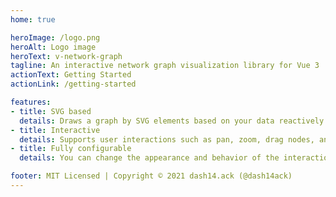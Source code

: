 ```yaml
---
home: true

heroImage: /logo.png
heroAlt: Logo image
heroText: v-network-graph
tagline: An interactive network graph visualization library for Vue 3
actionText: Getting Started
actionLink: /getting-started

features:
- title: SVG based
  details: Draws a graph by SVG elements based on your data reactively.
- title: Interactive
  details: Supports user interactions such as pan, zoom, drag nodes, and select, also with multi-touch.
- title: Fully configurable
  details: You can change the appearance and behavior of the interaction by the configuration.

footer: MIT Licensed | Copyright © 2021 dash14.ack (@dash14ack)
---
```

